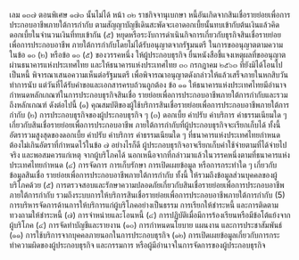 เลม
๑๓๗ ตอนพิเศษ ๑๗๓
นั้นไม่ได้
หน้า ๓๒
ราชกิจจานุเบกษา
หนี้อันเกิดจากสินเชื่อรายย่อยเพื่อการประกอบอาชีพภายใต้การกำกับ
ตามสัญญาบัญชีเดินสะพัดจะเอาดอกเบี้ยนั้นทบเข้ากับต้นเงินแล้วคิดดอกเบี้ยในจำนวนเงินที่ทบเข้ากัน
(๕)
หยุดหรือระงับการดำเนินกิจการเกี่ยวกับธุรกิจสินเชื่อรายย่อยเพื่อการประกอบอาชีพ
ภายใต้การกํากับโดยไม่ได้รับอนุญาตจากรัฐมนตรี
ในการขออนุญาตตามความในข้อ ๑๐ (๒) หรือข้อ ๑๐ (๕) ของวรรคหนึ่ง ให้ผู้ประกอบธุรกิจ
ยื่นหนังสือชี้แจงเหตุผลที่ขออนุญาตผ่านธนาคารแห่งประเทศไทย และให้ธนาคารแห่งประเทศไทย
๓๐ กรกฎาคม ๒๕๖๓
ที่ยังมิได้โอนไปเป็นหนี้
พิจารณาเสนอความเห็นต่อรัฐมนตรี เพื่อพิจารณาอนุญาตดังกล่าวให้แล้วเสร็จภายในหกสิบวันทำการนับ
แต่วันที่ได้รับคำขอและเอกสารครบถ้วนถูกต้อง
ข้อ ๑๑ ให้ธนาคารแห่งประเทศไทยมีอำนาจกำหนดหลักเกณฑ์ในการประกอบธุรกิจสินเชื่อ
รายย่อยเพื่อการประกอบอาชีพภายใต้การกํากับและรวมถึงหลักเกณฑ์ ดังต่อไปนี้
(๑) คุณสมบัติของผู้ใช้บริการสินเชื่อรายย่อยเพื่อการประกอบอาชีพภายใต้การกำกับ
(๒) การประกอบธุรกิจของผู้ประกอบธุรกิจ
ๆ
(๓) ดอกเบี้ย ค่าปรับ ค่าบริการ ค่าธรรมเนียมใด ๆ เกี่ยวกับสินเชื่อรายย่อยเพื่อการประกอบอาชีพ
ภายใต้การกำกับที่ผู้ประกอบธุรกิจจะเรียกเก็บได้ ทั้งนี้ อัตรารวมสูงสุดของดอกเบี้ย ค่าปรับ ค่าบริการ
ค่าธรรมเนียมใด ๆ ที่ธนาคารแห่งประเทศไทยกําหนดต้องไม่เกินอัตราที่กําหนดไว้ในข้อ ๗
อย่างไรก็ดี ผู้ประกอบธุรกิจอาจเรียกเก็บค่าใช้จ่ายตามที่ได้จ่ายไปจริง และพอสมควรแก่เหตุ
จากผู้บริโภคได้ นอกเหนือจากที่กล่าวมาแล้วในวรรคหนึ่งตามที่ธนาคารแห่งประเทศไทยกำหนด
(๔) การจัดการ การเก็บรักษา การเปิดเผยข้อมูล หรือการกระทำใด ๆ เกี่ยวกับข้อมูลสินเชื่อ
รายย่อยเพื่อการประกอบอาชีพภายใต้การกำกับ ทั้งนี้ ให้รวมถึงข้อมูลส่วนบุคคลของผู้บริโภคด้วย
(๕) การตรวจสอบและรักษาความปลอดภัยเกี่ยวกับสินเชื่อรายย่อยเพื่อการประกอบอาชีพ
ภายใต้การกํากับ รวมถึงระบบการให้บริการสินเชื่อรายย่อยเพื่อการประกอบอาชีพภายใต้การกํากับ
(5) การบริหารจัดการด้านการให้บริการแก่ผู้บริโภคอย่างเป็นธรรม การเรียกให้ชำระหนี้
และการติดตามทวงถามให้ชำระหนี้
(๗) การจําหน่ายและโอนหนี้
(๔) การปฏิบัติเมื่อมีการร้องเรียนหรือมีข้อโต้แย้งจากผู้บริโภค
(๔) การจัดทําบัญชีและรายงาน
(๑๐) การกำหนดนโยบาย แผนงาน และการประชาสัมพันธ์
(๑๑) การใช้บริการจากบุคคลภายนอกในการประกอบธุรกิจ
(๑๒) การเปิดเผยข้อมูลเกี่ยวกับการกระทำความผิดของผู้ประกอบธุรกิจ และกรรมการ
หรือผู้มีอำนาจในการจัดการของผู้ประกอบธุรกิจ
